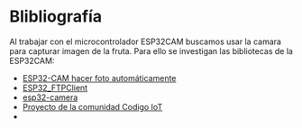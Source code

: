 # Blibliografía 
Al trabajar con el microcontrolador ESP32CAM buscamos usar la camara para capturar imagen de la fruta. Para ello se investigan las bibliotecas de la ESP32CAM:
+ [ESP32-CAM hacer foto automáticamente](https://forum.arduino.cc/t/esp32-cam-hacer-foto-automaticamente/688404)
+ [ESP32_FTPClient](https://github.com/ldab/ESP32_FTPClient)
+ [esp32-camera](https://github.com/espressif/esp32-camera)
+ [Proyecto de la comunidad Codigo IoT](https://edu.codigoiot.com/course/view.php?id=896)
+ 
